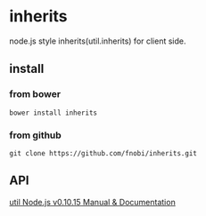 inherits
=======

node.js style inherits(util.inherits) for client side.

## install

### from bower
```
bower install inherits
```

### from github
```
git clone https://github.com/fnobi/inherits.git
```

## API
[util Node.js v0.10.15 Manual & Documentation](http://nodejs.org/docs/latest/api/util.html#util_util_inherits_constructor_superconstructor)
